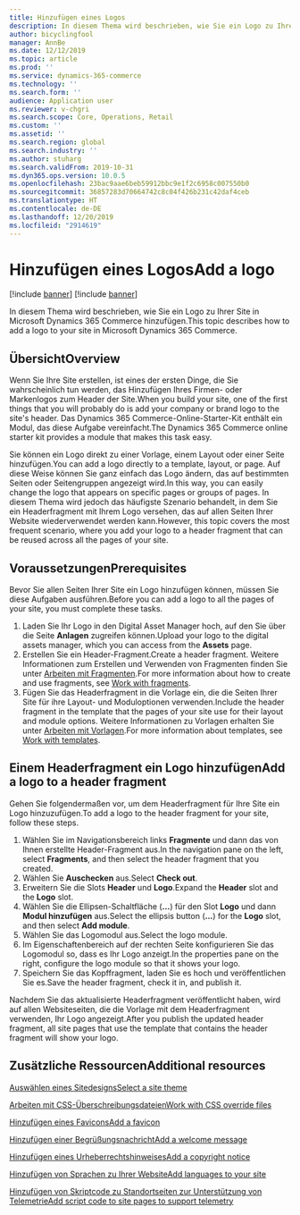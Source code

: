 ```yaml
---
title: Hinzufügen eines Logos
description: In diesem Thema wird beschrieben, wie Sie ein Logo zu Ihrer Site in Microsoft Dynamics 365 Commerce hinzufügen.
author: bicyclingfool
manager: AnnBe
ms.date: 12/12/2019
ms.topic: article
ms.prod: ''
ms.service: dynamics-365-commerce
ms.technology: ''
ms.search.form: ''
audience: Application user
ms.reviewer: v-chgri
ms.search.scope: Core, Operations, Retail
ms.custom: ''
ms.assetid: ''
ms.search.region: global
ms.search.industry: ''
ms.author: stuharg
ms.search.validFrom: 2019-10-31
ms.dyn365.ops.version: 10.0.5
ms.openlocfilehash: 23bac9aae6beb59912bbc9e1f2c6958c007550b0
ms.sourcegitcommit: 36857283d70664742c8c04f426b231c42daf4ceb
ms.translationtype: HT
ms.contentlocale: de-DE
ms.lasthandoff: 12/20/2019
ms.locfileid: "2914619"
---
```

# <a name="add-a-logo"></a><span data-ttu-id="54a39-103">Hinzufügen eines Logos</span><span class="sxs-lookup"><span data-stu-id="54a39-103">Add a logo</span></span>

[!include [banner](includes/preview-banner.md)]
[!include [banner](includes/banner.md)]

<span data-ttu-id="54a39-104">In diesem Thema wird beschrieben, wie Sie ein Logo zu Ihrer Site in Microsoft Dynamics 365 Commerce hinzufügen.</span><span class="sxs-lookup"><span data-stu-id="54a39-104">This topic describes how to add a logo to your site in Microsoft Dynamics 365 Commerce.</span></span>

## <a name="overview"></a><span data-ttu-id="54a39-105">Übersicht</span><span class="sxs-lookup"><span data-stu-id="54a39-105">Overview</span></span>

<span data-ttu-id="54a39-106">Wenn Sie Ihre Site erstellen, ist eines der ersten Dinge, die Sie wahrscheinlich tun werden, das Hinzufügen Ihres Firmen- oder Markenlogos zum Header der Site.</span><span class="sxs-lookup"><span data-stu-id="54a39-106">When you build your site, one of the first things that you will probably do is add your company or brand logo to the site's header.</span></span> <span data-ttu-id="54a39-107">Das Dynamics 365 Commerce-Online-Starter-Kit enthält ein Modul, das diese Aufgabe vereinfacht.</span><span class="sxs-lookup"><span data-stu-id="54a39-107">The Dynamics 365 Commerce online starter kit provides a module that makes this task easy.</span></span>

<span data-ttu-id="54a39-108">Sie können ein Logo direkt zu einer Vorlage, einem Layout oder einer Seite hinzufügen.</span><span class="sxs-lookup"><span data-stu-id="54a39-108">You can add a logo directly to a template, layout, or page.</span></span> <span data-ttu-id="54a39-109">Auf diese Weise können Sie ganz einfach das Logo ändern, das auf bestimmten Seiten oder Seitengruppen angezeigt wird.</span><span class="sxs-lookup"><span data-stu-id="54a39-109">In this way, you can easily change the logo that appears on specific pages or groups of pages.</span></span> <span data-ttu-id="54a39-110">In diesem Thema wird jedoch das häufigste Szenario behandelt, in dem Sie ein Headerfragment mit Ihrem Logo versehen, das auf allen Seiten Ihrer Website wiederverwendet werden kann.</span><span class="sxs-lookup"><span data-stu-id="54a39-110">However, this topic covers the most frequent scenario, where you add your logo to a header fragment that can be reused across all the pages of your site.</span></span>

## <a name="prerequisites"></a><span data-ttu-id="54a39-111">Voraussetzungen</span><span class="sxs-lookup"><span data-stu-id="54a39-111">Prerequisites</span></span>

<span data-ttu-id="54a39-112">Bevor Sie allen Seiten Ihrer Site ein Logo hinzufügen können, müssen Sie diese Aufgaben ausführen.</span><span class="sxs-lookup"><span data-stu-id="54a39-112">Before you can add a logo to all the pages of your site, you must complete these tasks.</span></span>

1. <span data-ttu-id="54a39-113">Laden Sie Ihr Logo in den Digital Asset Manager hoch, auf den Sie über die Seite **Anlagen** zugreifen können.</span><span class="sxs-lookup"><span data-stu-id="54a39-113">Upload your logo to the digital assets manager, which you can access from the **Assets** page.</span></span>
1. <span data-ttu-id="54a39-114">Erstellen Sie ein Header-Fragment.</span><span class="sxs-lookup"><span data-stu-id="54a39-114">Create a header fragment.</span></span> <span data-ttu-id="54a39-115">Weitere Informationen zum Erstellen und Verwenden von Fragmenten finden Sie unter [Arbeiten mit Fragmenten](work-with-fragments.md).</span><span class="sxs-lookup"><span data-stu-id="54a39-115">For more information about how to create and use fragments, see [Work with fragments](work-with-fragments.md).</span></span>
1. <span data-ttu-id="54a39-116">Fügen Sie das Headerfragment in die Vorlage ein, die die Seiten Ihrer Site für ihre Layout- und Moduloptionen verwenden.</span><span class="sxs-lookup"><span data-stu-id="54a39-116">Include the header fragment in the template that the pages of your site use for their layout and module options.</span></span> <span data-ttu-id="54a39-117">Weitere Informationen zu Vorlagen erhalten Sie unter [Arbeiten mit Vorlagen](work-with-templates.md).</span><span class="sxs-lookup"><span data-stu-id="54a39-117">For more information about templates, see [Work with templates](work-with-templates.md).</span></span>

## <a name="add-a-logo-to-a-header-fragment"></a><span data-ttu-id="54a39-118">Einem Headerfragment ein Logo hinzufügen</span><span class="sxs-lookup"><span data-stu-id="54a39-118">Add a logo to a header fragment</span></span>

<span data-ttu-id="54a39-119">Gehen Sie folgendermaßen vor, um dem Headerfragment für Ihre Site ein Logo hinzuzufügen.</span><span class="sxs-lookup"><span data-stu-id="54a39-119">To add a logo to the header fragment for your site, follow these steps.</span></span>

1. <span data-ttu-id="54a39-120">Wählen Sie im Navigationsbereich links **Fragmente** und dann das von Ihnen erstellte Header-Fragment aus.</span><span class="sxs-lookup"><span data-stu-id="54a39-120">In the navigation pane on the left, select **Fragments**, and then select the header fragment that you created.</span></span>
2. <span data-ttu-id="54a39-121">Wählen Sie **Auschecken** aus.</span><span class="sxs-lookup"><span data-stu-id="54a39-121">Select **Check out**.</span></span>
3. <span data-ttu-id="54a39-122">Erweitern Sie die Slots **Header** und **Logo**.</span><span class="sxs-lookup"><span data-stu-id="54a39-122">Expand the **Header** slot and the **Logo** slot.</span></span>
4. <span data-ttu-id="54a39-123">Wählen Sie die Ellipsen-Schaltfläche (**...**) für den Slot **Logo** und dann **Modul hinzufügen** aus.</span><span class="sxs-lookup"><span data-stu-id="54a39-123">Select the ellipsis button (**...**) for the **Logo** slot, and then select **Add module**.</span></span>
5. <span data-ttu-id="54a39-124">Wählen Sie das Logomodul aus.</span><span class="sxs-lookup"><span data-stu-id="54a39-124">Select the logo module.</span></span>
6. <span data-ttu-id="54a39-125">Im Eigenschaftenbereich auf der rechten Seite konfigurieren Sie das Logomodul so, dass es Ihr Logo anzeigt.</span><span class="sxs-lookup"><span data-stu-id="54a39-125">In the properties pane on the right, configure the logo module so that it shows your logo.</span></span>
7. <span data-ttu-id="54a39-126">Speichern Sie das Kopffragment, laden Sie es hoch und veröffentlichen Sie es.</span><span class="sxs-lookup"><span data-stu-id="54a39-126">Save the header fragment, check it in, and publish it.</span></span>

<span data-ttu-id="54a39-127">Nachdem Sie das aktualisierte Headerfragment veröffentlicht haben, wird auf allen Websiteseiten, die die Vorlage mit dem Headerfragment verwenden, Ihr Logo angezeigt.</span><span class="sxs-lookup"><span data-stu-id="54a39-127">After you publish the updated header fragment, all site pages that use the template that contains the header fragment will show your logo.</span></span>

## <a name="additional-resources"></a><span data-ttu-id="54a39-128">Zusätzliche Ressourcen</span><span class="sxs-lookup"><span data-stu-id="54a39-128">Additional resources</span></span>

[<span data-ttu-id="54a39-129">Auswählen eines Sitedesigns</span><span class="sxs-lookup"><span data-stu-id="54a39-129">Select a site theme</span></span>](select-site-theme.md)

[<span data-ttu-id="54a39-130">Arbeiten mit CSS-Überschreibungsdateien</span><span class="sxs-lookup"><span data-stu-id="54a39-130">Work with CSS override files</span></span>](css-override-files.md)

[<span data-ttu-id="54a39-131">Hinzufügen eines Favicons</span><span class="sxs-lookup"><span data-stu-id="54a39-131">Add a favicon</span></span>](add-favicon.md)

[<span data-ttu-id="54a39-132">Hinzufügen einer Begrüßungsnachricht</span><span class="sxs-lookup"><span data-stu-id="54a39-132">Add a welcome message</span></span>](add-welcome-message.md)

[<span data-ttu-id="54a39-133">Hinzufügen eines Urheberrechtshinweises</span><span class="sxs-lookup"><span data-stu-id="54a39-133">Add a copyright notice</span></span>](add-copyright-notice.md)

[<span data-ttu-id="54a39-134">Hinzufügen von Sprachen zu Ihrer Website</span><span class="sxs-lookup"><span data-stu-id="54a39-134">Add languages to your site</span></span>](add-languages-to-site.md)

[<span data-ttu-id="54a39-135">Hinzufügen von Skriptcode zu Standortseiten zur Unterstützung von Telemetrie</span><span class="sxs-lookup"><span data-stu-id="54a39-135">Add script code to site pages to support telemetry</span></span>](add-telemetry.md)

